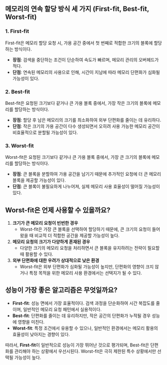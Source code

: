 ## 메모리의 연속 할당 방식 세 가지 (First-fit, Best-fit, Worst-fit)

### **1. First-fit**  
First-fit은 메모리 할당 요청 시, 가용 공간 중에서 첫 번째로 적합한 크기의 블록에 할당하는 방식이다.  
- **장점**: 검색을 중단하는 조건이 단순하여 속도가 빠르며, 메모리 관리의 오버헤드가 적다.  
- **단점**: 연속된 메모리의 사용으로 인해, 시간이 지남에 따라 메모리 단편화가 심화될 가능성이 있다.  


### **2. Best-fit**  
Best-fit은 요청된 크기보다 같거나 큰 가용 블록 중에서, 가장 작은 크기의 블록에 메모리를 할당하는 방식이다.  
- **장점**: 할당 후 남은 메모리의 크기를 최소화하여 외부 단편화를 줄이는 데 유리하다.  
- **단점**: 작은 크기의 가용 공간이 다수 생성되면서 오히려 사용 가능한 메모리 공간이 비효율적으로 분할될 가능성이 있다.  


### **3. Worst-fit**  
Worst-fit은 요청된 크기보다 같거나 큰 가용 블록 중에서, 가장 큰 크기의 블록에 메모리를 할당하는 방식이다.  
- **장점**: 큰 블록을 분할하여 가용 공간을 남기기 때문에 추가적인 요청에 더 큰 메모리 블록을 제공할 가능성이 있다.  
- **단점**: 큰 블록이 불필요하게 나누어져, 실제 메모리 사용 효율성이 떨어질 가능성이 있다.  


## Worst-fit은 언제 사용할 수 있을까요?  
1. **크기가 큰 메모리 요청이 빈번한 경우**  
   - Worst-fit은 가장 큰 블록을 선택하여 할당하기 때문에, 큰 크기의 요청이 들어왔을 때 비교적 더 적합한 공간을 제공할 가능성이 높다.  
2. **메모리 요청의 크기가 다양하게 혼재된 경우**  
   - 다양한 크기의 메모리 요청을 처리하면서 큰 블록을 유지하려는 전략이 필요할 때 활용할 수 있다.  
3. **외부 단편화에 대한 우려가 상대적으로 낮은 환경**  
   - Worst-fit은 외부 단편화가 심화될 가능성이 높지만, 단편화의 영향이 크지 않거나 특정 목적을 위한 메모리 사용 환경에서는 선택지가 될 수 있다.  


## 성능이 가장 좋은 알고리즘은 무엇일까요?  
- **First-fit**: 성능 면에서 가장 효율적이다. 검색 과정을 단순화하여 시간 복잡도를 줄이며, 일반적인 메모리 요청 패턴에서 실용적이다.  
- **Best-fit**: 단편화를 줄이는 데 유리하지만, 작은 공간의 단편화가 누적될 경우 성능에 영향을 미친다.  
- **Worst-fit**: 특정 조건에서 유용할 수 있으나, 일반적인 환경에서는 메모리 활용의 효율성이 낮아지는 경향이 있다.  

따라서, **First-fit**이 일반적으로 성능이 가장 뛰어난 것으로 평가되며, Best-fit은 단편화를 관리해야 하는 상황에서 우선시된다. Worst-fit은 극히 제한된 특수 상황에서만 선택될 가능성이 높다.
